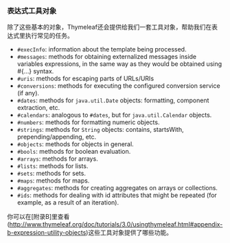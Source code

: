 ### 表达式工具对象

除了这些基本的对象，Thymeleaf还会提供给我们一套工具对象，帮助我们在表达式里执行常见的任务。

- `#execInfo`: information about the template being processed.
- `#messages`: methods for obtaining externalized messages inside variables expressions, in the same way as they would be obtained using #{…} syntax.
- `#uris`: methods for escaping parts of URLs/URIs
- `#conversions`: methods for executing the configured conversion service (if any).
- `#dates`: methods for `java.util.Date` objects: formatting, component extraction, etc.
- `#calendars`: analogous to `#dates`, but for `java.util.Calendar` objects.
- `#numbers`: methods for formatting numeric objects.
- `#strings`: methods for `String` objects: contains, startsWith, prepending/appending, etc.
- `#objects`: methods for objects in general.
- `#bools`: methods for boolean evaluation.
- `#arrays`: methods for arrays.
- `#lists`: methods for lists.
- `#sets`: methods for sets.
- `#maps`: methods for maps.
- `#aggregates`: methods for creating aggregates on arrays or collections.
- `#ids`: methods for dealing with id attributes that might be repeated (for example, as a result of an iteration).

你可以在[附录B]里查看(http://www.thymeleaf.org/doc/tutorials/3.0/usingthymeleaf.html#appendix-b-expression-utility-objects)这些工具对象提供了哪些功能。